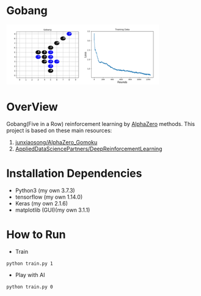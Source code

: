 # Gobang
<img src="Gobang.png" width=400 >

# OverView
Gobang(Five in a Row) reinforcement learning by [AlphaZero](https://deepmind.com/research/publications/mastering-game-go-without-human-knowledge) methods.
This project is based on these main resources:
1. [junxiaosong/AlphaZero_Gomoku](https://github.com/junxiaosong/AlphaZero_Gomoku)
2. [AppliedDataSciencePartners/DeepReinforcementLearning](https://github.com/AppliedDataSciencePartners/DeepReinforcementLearning)

# Installation Dependencies
* Python3 (my own 3.7.3)
* tensorflow (my own 1.14.0)
* Keras (my own 2.1.6)
* matplotlib (GUI)(my own 3.1.1)

# How to Run
* Train 
```
python train.py 1
```
* Play with AI
```
python train.py 0
```

